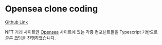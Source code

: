 # Opensea clone coding

[Github Link](https://github.com/hn04147/Opensea-clone-coding)

NFT 거래 사이트인 [Opensea](https://opensea.io) 사이트에 있는 각종 컴포넌트들을 Typescript 기반으로 클론 코딩을 진행하였습니다.